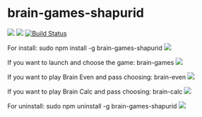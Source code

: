 # brain-games-shapurid
<a href="https://codeclimate.com/github/Shapurid/project-lvl1-s454/maintainability"><img src="https://api.codeclimate.com/v1/badges/18e85676945c9e48ca23/maintainability" /></a>
<a href="https://codeclimate.com/github/Shapurid/project-lvl1-s454/test_coverage"><img src="https://api.codeclimate.com/v1/badges/18e85676945c9e48ca23/test_coverage" /></a>
[![Build Status](https://travis-ci.com/Shapurid/project-lvl1-s454.svg?branch=master)](https://travis-ci.com/Shapurid/project-lvl1-s454)

For install:
	sudo npm install -g brain-games-shapurid
<a href="https://asciinema.org/a/XLlfLjzO23kMykwRS5fzHEae8" target="_blank"><img src="https://asciinema.org/a/XLlfLjzO23kMykwRS5fzHEae8.svg" /></a>
	
If you want to launch and choose the game:
	brain-games
<a href="https://asciinema.org/a/6sIBnoHDzBJ8MnGwMOx7bw2uU" target="_blank"><img src="https://asciinema.org/a/6sIBnoHDzBJ8MnGwMOx7bw2uU.svg" /></a>

If you want to play Brain Even and pass choosing:
	brain-even
<a href="https://asciinema.org/a/jhlxBoHQfTYQYc6XXIHDfXgqf" target="_blank"><img src="https://asciinema.org/a/jhlxBoHQfTYQYc6XXIHDfXgqf.svg" /></a>

If you want to play Brain Calc and pass choosing:
	brain-calc
<a href="https://asciinema.org/a/owEBhpH3eGsnb6Kepldk4Rlkz" target="_blank"><img src="https://asciinema.org/a/owEBhpH3eGsnb6Kepldk4Rlkz.svg" /></a>
	
For uninstall:
	sudo npm uninstall -g brain-games-shapurid
<a href="https://asciinema.org/a/3mhOBN9bTIm5b7im7DER7ckRs" target="_blank"><img src="https://asciinema.org/a/3mhOBN9bTIm5b7im7DER7ckRs.svg" /></a>

